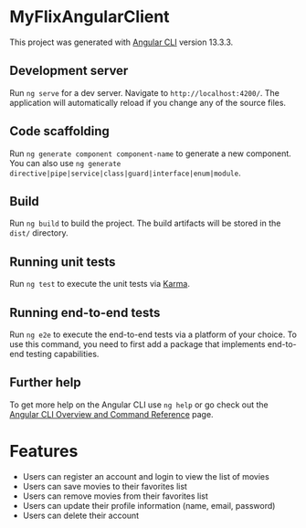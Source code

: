 # MyFlixAngularClient

This project was generated with [Angular CLI](https://github.com/angular/angular-cli) version 13.3.3.

## Development server

Run `ng serve` for a dev server. Navigate to `http://localhost:4200/`. The application will automatically reload if you change any of the source files.

## Code scaffolding

Run `ng generate component component-name` to generate a new component. You can also use `ng generate directive|pipe|service|class|guard|interface|enum|module`.

## Build

Run `ng build` to build the project. The build artifacts will be stored in the `dist/` directory.

## Running unit tests

Run `ng test` to execute the unit tests via [Karma](https://karma-runner.github.io).

## Running end-to-end tests

Run `ng e2e` to execute the end-to-end tests via a platform of your choice. To use this command, you need to first add a package that implements end-to-end testing capabilities.

## Further help

To get more help on the Angular CLI use `ng help` or go check out the [Angular CLI Overview and Command Reference](https://angular.io/cli) page.

<h1>Features</h1>
<ul>
 <li>
 Users can register an account and login to view the list of movies
</li>
 <li>
  Users can save movies to their favorites list
 <li>
  Users can remove movies from their favorites list
 </li>
 <li>
  Users can update their profile information (name, email, password)
 </li>
 <li>
  Users can delete their account
 </li>
</ul>
